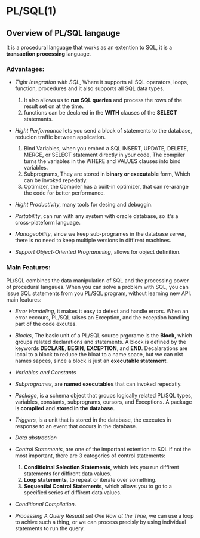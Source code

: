 # PL/SQL(1) 

## Overview of PL/SQL langauge
It is a procedural language that works as an extention to SQL, it is a **transaction processing**
language.

### Advantages:
* *Tight Integration with SQL*, Where it supports all SQL operators, loops, function, procedures
  and it also supports all SQL data types. 
  1. It also allows us to **run SQL queries** and process the rows of the result set on at the time.
  2. functions can be declared in the **WITH** clauses of the **SELECT** statemants.

* *Hight Performance* lets you send a block of statements to the database, reducion traffic
  between application.
  1. Bind Variables, when you embed a SQL INSERT, UPDATE, DELETE, MERGE, or SELECT statement directly in
     your code, The compiler turns the variables in the WHERE and VALUES clauses into bind
     variables.
  2. Subprograms, They are stored in **binary or executable** form, Which can be invoked repedatly.
  3. Optimizer, the Compiler has a built-in optimizer, that can re-arange the code for better performance.

* *Hight Productivity*, many tools for desing and debuggin.
* *Portability*, can run with any system with oracle database, so it's a cross-plateform language.
* *Manageability*, since we keep sub-programes in the database server, there is no need to keep
  multiple versions in diffirent machines.
* *Support Object-Oriented Programming*, allows for object definition.

### Main Features: 
PL/SQL combines the data manipulation of SQL and the processing power of procedural langaues. When you can
solve a problem with SQL, you can issue SQL statements from you PL/SQL program, without learning new API.
main features:
* *Error Handeling*, it makes it easy to detect and handle errors. When an error eccours, PL/SQL raises
  an Exception, and the exception handling part of the code excutes.
  
* *Blocks*, The basic unit of a PL/SQL source prgorame is the **Block**, which groups related
  declarations and statements. A block is defined by the keywords **DECLARE**, **BEGIN**, **EXCEPTION**, and **END**.
  Decalarations are local to a block to reduce the bloat to a name space, but we can nist names sapces, since a block is 
  just an **executable statement**.

* *Variables and Constants*
* *Subprogrames*, are **named executables** that can invoked repedatly.
* *Package*, is a schema object that groups logically related PL/SQL types, variables, constants, subprograms, cursors, and Exceptions.
  A package is **compiled** and **stored in the database**.
* *Triggers*, is a unit that is stored in the database, the executes in response to 
  an event that occurs in the database.

* *Data abstraction*
* *Control Statements*, are one of the important extention to SQL if not the most important,
  there are 3 categories of control statements:
  1. **Conditioinal Selection Statements**, which lets you run diffirent statements for diffirent data values.
  2. **Loop statements**, to repeat or iterate over something.
  3. **Sequential Control Statements**, which allows you to go to a specified series of diffirent data values.

* *Conditional Compilation*.
* *Processing A Query Resualt set One Row at the Time*, we can use a loop to achive such a thing, or
  we can process precisly by using individual statements to run the query.








